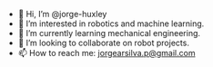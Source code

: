 - 👋 Hi, I’m @jorge-huxley
- 👀 I’m interested in robotics and machine learning.
- 🌱 I’m currently learning mechanical engineering.
- 💞️ I’m looking to collaborate on robot projects.
- 📫 How to reach me: jorgearsilva.p@gmail.com

<!---
jorge-huxley/jorge-huxley is a ✨ special ✨ repository because its `README.md` (this file) appears on your GitHub profile.
You can click the Preview link to take a look at your changes.
--->
